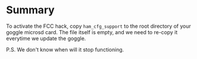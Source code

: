 # Summary

To activate the FCC hack, copy `ham_cfg_support` to the root directory of your goggle microsd card. The file itself is empty, and we need to re-copy it everytime we update the goggle.

P.S. We don't know when will it stop functioning.
